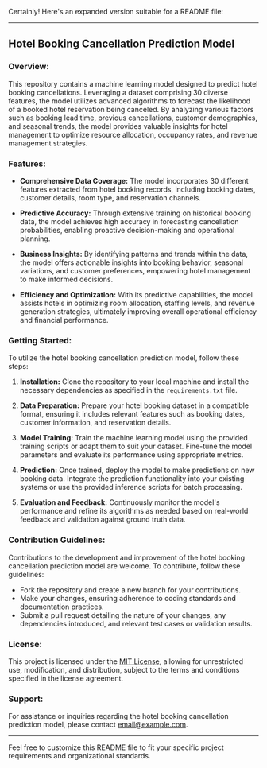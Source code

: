 Certainly! Here's an expanded version suitable for a README file:

---

## Hotel Booking Cancellation Prediction Model

### Overview:

This repository contains a machine learning model designed to predict hotel booking cancellations. Leveraging a dataset comprising 30 diverse features, the model utilizes advanced algorithms to forecast the likelihood of a booked hotel reservation being canceled. By analyzing various factors such as booking lead time, previous cancellations, customer demographics, and seasonal trends, the model provides valuable insights for hotel management to optimize resource allocation, occupancy rates, and revenue management strategies.

### Features:

- **Comprehensive Data Coverage:** The model incorporates 30 different features extracted from hotel booking records, including booking dates, customer details, room type, and reservation channels.
  
- **Predictive Accuracy:** Through extensive training on historical booking data, the model achieves high accuracy in forecasting cancellation probabilities, enabling proactive decision-making and operational planning.
  
- **Business Insights:** By identifying patterns and trends within the data, the model offers actionable insights into booking behavior, seasonal variations, and customer preferences, empowering hotel management to make informed decisions.
  
- **Efficiency and Optimization:** With its predictive capabilities, the model assists hotels in optimizing room allocation, staffing levels, and revenue generation strategies, ultimately improving overall operational efficiency and financial performance.

### Getting Started:

To utilize the hotel booking cancellation prediction model, follow these steps:

1. **Installation:** Clone the repository to your local machine and install the necessary dependencies as specified in the `requirements.txt` file.

2. **Data Preparation:** Prepare your hotel booking dataset in a compatible format, ensuring it includes relevant features such as booking dates, customer information, and reservation details.

3. **Model Training:** Train the machine learning model using the provided training scripts or adapt them to suit your dataset. Fine-tune the model parameters and evaluate its performance using appropriate metrics.

4. **Prediction:** Once trained, deploy the model to make predictions on new booking data. Integrate the prediction functionality into your existing systems or use the provided inference scripts for batch processing.

5. **Evaluation and Feedback:** Continuously monitor the model's performance and refine its algorithms as needed based on real-world feedback and validation against ground truth data.

### Contribution Guidelines:

Contributions to the development and improvement of the hotel booking cancellation prediction model are welcome. To contribute, follow these guidelines:

- Fork the repository and create a new branch for your contributions.
- Make your changes, ensuring adherence to coding standards and documentation practices.
- Submit a pull request detailing the nature of your changes, any dependencies introduced, and relevant test cases or validation results.

### License:

This project is licensed under the [MIT License](LICENSE), allowing for unrestricted use, modification, and distribution, subject to the terms and conditions specified in the license agreement.

### Support:

For assistance or inquiries regarding the hotel booking cancellation prediction model, please contact [email@example.com](mail-to:mohammedhhaseeb555@gmail.com).

---

Feel free to customize this README file to fit your specific project requirements and organizational standards.


